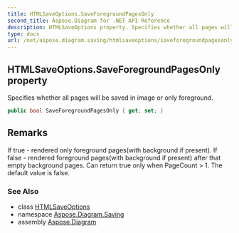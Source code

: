 ```yaml
---
title: HTMLSaveOptions.SaveForegroundPagesOnly
second_title: Aspose.Diagram for .NET API Reference
description: HTMLSaveOptions property. Specifies whether all pages will be saved in image or only foreground
type: docs
url: /net/aspose.diagram.saving/htmlsaveoptions/saveforegroundpagesonly/
---
```

## HTMLSaveOptions.SaveForegroundPagesOnly property

Specifies whether all pages will be saved in image or only foreground.

```csharp
public bool SaveForegroundPagesOnly { get; set; }
```

## Remarks

If true - rendered only foreground pages(with background if present). If false - rendered foreground pages(with background if present) after that empty background pages. Can return true only when PageCount &gt; 1. The default value is false.

### See Also

* class [HTMLSaveOptions](../)
* namespace [Aspose.Diagram.Saving](../../htmlsaveoptions/)
* assembly [Aspose.Diagram](../../../)


